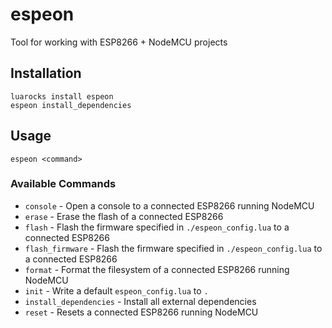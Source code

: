 # espeon
Tool for working with ESP8266 + NodeMCU projects

## Installation

```shell
luarocks install espeon
espeon install_dependencies
```

## Usage

```shell
espeon <command>
```

### Available Commands
  - `console` - Open a console to a connected ESP8266 running NodeMCU
  - `erase` - Erase the flash of a connected ESP8266
  - `flash` - Flash the firmware specified in `./espeon_config.lua` to a connected ESP8266
  - `flash_firmware` - Flash the firmware specified in `./espeon_config.lua` to a connected ESP8266
  - `format` - Format the filesystem of a connected ESP8266 running NodeMCU
  - `init` - Write a default `espeon_config.lua` to `.`
  - `install_dependencies` - Install all external dependencies
  - `reset` - Resets a connected ESP8266 running NodeMCU
